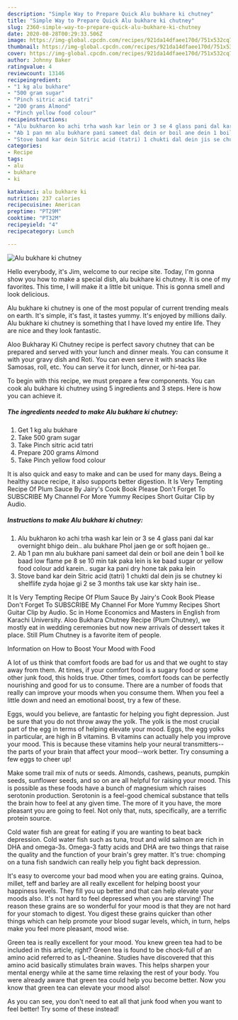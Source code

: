 ```yaml
---
description: "Simple Way to Prepare Quick Alu bukhare ki chutney"
title: "Simple Way to Prepare Quick Alu bukhare ki chutney"
slug: 2360-simple-way-to-prepare-quick-alu-bukhare-ki-chutney
date: 2020-08-28T00:29:33.506Z
image: https://img-global.cpcdn.com/recipes/921da14dfaee170d/751x532cq70/alu-bukhare-ki-chutney-recipe-main-photo.jpg
thumbnail: https://img-global.cpcdn.com/recipes/921da14dfaee170d/751x532cq70/alu-bukhare-ki-chutney-recipe-main-photo.jpg
cover: https://img-global.cpcdn.com/recipes/921da14dfaee170d/751x532cq70/alu-bukhare-ki-chutney-recipe-main-photo.jpg
author: Johnny Baker
ratingvalue: 4
reviewcount: 13146
recipeingredient:
- "1 kg alu bukhare"
- "500 gram sugar"
- "Pinch sitric acid tatri"
- "200 grams Almond"
- "Pinch yellow food colour"
recipeinstructions:
- "Alu bukharon ko achi trha wash kar lein or 3 se 4 glass pani dal kar overnight bhigo dein.. alu bukhare Phol jaen ge or soft hojaen ge.."
- "Ab 1 pan mn alu bukhare pani sameet dal dein or boil ane dein 1 boil ke baad low flame pe 8 se 10 min tak paka lein is ke baad sugar or yellow food colour add karein.. sugar ka pani dry hone tak paka lein"
- "Stove band kar dein Sitric acid (tatri) 1 chukti dal dein jis se chutney ki shelflife zyda hojae gi 2 se 3 months tak use kar skty hain ise.."
categories:
- Recipe
tags:
- alu
- bukhare
- ki

katakunci: alu bukhare ki 
nutrition: 237 calories
recipecuisine: American
preptime: "PT29M"
cooktime: "PT32M"
recipeyield: "4"
recipecategory: Lunch

---
```



![Alu bukhare ki chutney](https://img-global.cpcdn.com/recipes/921da14dfaee170d/751x532cq70/alu-bukhare-ki-chutney-recipe-main-photo.jpg)

Hello everybody, it's Jim, welcome to our recipe site. Today, I'm gonna show you how to make a special dish, alu bukhare ki chutney. It is one of my favorites. This time, I will make it a little bit unique. This is gonna smell and look delicious.

Alu bukhare ki chutney is one of the most popular of current trending meals on earth. It's simple, it's fast, it tastes yummy. It's enjoyed by millions daily. Alu bukhare ki chutney is something that I have loved my entire life. They are nice and they look fantastic.

Aloo Bukharay Ki Chutney recipe is perfect savory chutney that can be prepared and served with your lunch and dinner meals. You can consume it with your gravy dish and Roti. You can even serve it with snacks like Samosas, roll, etc. You can serve it for lunch, dinner, or hi-tea par.


To begin with this recipe, we must prepare a few components. You can cook alu bukhare ki chutney using 5 ingredients and 3 steps. Here is how you can achieve it.

<!--inarticleads1-->

##### The ingredients needed to make Alu bukhare ki chutney:

1. Get 1 kg alu bukhare
1. Take 500 gram sugar
1. Take Pinch sitric acid tatri
1. Prepare 200 grams Almond
1. Take Pinch yellow food colour


It is also quick and easy to make and can be used for many days. Being a healthy sauce recipe, it also supports better digestion. It Is Very Tempting Recipe Of Plum Sauce By Jairy&#39;s Cook Book Please Don&#39;t Forget To SUBSCRIBE My Channel For More Yummy Recipes Short Guitar Clip by Audio. 

<!--inarticleads2-->

##### Instructions to make Alu bukhare ki chutney:

1. Alu bukharon ko achi trha wash kar lein or 3 se 4 glass pani dal kar overnight bhigo dein.. alu bukhare Phol jaen ge or soft hojaen ge..
1. Ab 1 pan mn alu bukhare pani sameet dal dein or boil ane dein 1 boil ke baad low flame pe 8 se 10 min tak paka lein is ke baad sugar or yellow food colour add karein.. sugar ka pani dry hone tak paka lein
1. Stove band kar dein Sitric acid (tatri) 1 chukti dal dein jis se chutney ki shelflife zyda hojae gi 2 se 3 months tak use kar skty hain ise..


It Is Very Tempting Recipe Of Plum Sauce By Jairy&#39;s Cook Book Please Don&#39;t Forget To SUBSCRIBE My Channel For More Yummy Recipes Short Guitar Clip by Audio. Sc in Home Economics and Masters in English from Karachi University. Aloo Bukhara Chutney Recipe (Plum Chutney), we mostly eat in wedding ceremonies but now new arrivals of dessert takes it place. Still Plum Chutney is a favorite item of people. 

Information on How to Boost Your Mood with Food


A lot of us think that comfort foods are bad for us and that we ought to stay away from them. At times, if your comfort food is a sugary food or some other junk food, this holds true. Other times, comfort foods can be perfectly nourishing and good for us to consume. There are a number of foods that really can improve your moods when you consume them. When you feel a little down and need an emotional boost, try a few of these.

Eggs, would you believe, are fantastic for helping you fight depression. Just be sure that you do not throw away the yolk. The yolk is the most crucial part of the egg in terms of helping elevate your mood. Eggs, the egg yolks in particular, are high in B vitamins. B vitamins can actually help you improve your mood. This is because these vitamins help your neural transmitters--the parts of your brain that affect your mood--work better. Try consuming a few eggs to cheer up!

Make some trail mix of nuts or seeds. Almonds, cashews, peanuts, pumpkin seeds, sunflower seeds, and so on are all helpful for raising your mood. This is possible as these foods have a bunch of magnesium which raises serotonin production. Serotonin is a feel-good chemical substance that tells the brain how to feel at any given time. The more of it you have, the more pleasant you are going to feel. Not only that, nuts, specifically, are a terrific protein source.

Cold water fish are great for eating if you are wanting to beat back depression. Cold water fish such as tuna, trout and wild salmon are rich in DHA and omega-3s. Omega-3 fatty acids and DHA are two things that raise the quality and the function of your brain's grey matter. It's true: chomping on a tuna fish sandwich can really help you fight back depression. 

It's easy to overcome your bad mood when you are eating grains. Quinoa, millet, teff and barley are all really excellent for helping boost your happiness levels. They fill you up better and that can help elevate your moods also. It's not hard to feel depressed when you are starving! The reason these grains are so wonderful for your mood is that they are not hard for your stomach to digest. You digest these grains quicker than other things which can help promote your blood sugar levels, which, in turn, helps make you feel more pleasant, mood wise.

Green tea is really excellent for your mood. You knew green tea had to be included in this article, right? Green tea is found to be chock-full of an amino acid referred to as L-theanine. Studies have discovered that this amino acid basically stimulates brain waves. This helps sharpen your mental energy while at the same time relaxing the rest of your body. You were already aware that green tea could help you become better. Now you know that green tea can elevate your mood also!

As you can see, you don't need to eat all that junk food when you want to feel better! Try some of these instead!

